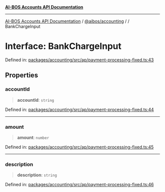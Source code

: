 [**AI-BOS Accounts API Documentation**](../../../README.md)

***

[AI-BOS Accounts API Documentation](../../../README.md) / [@aibos/accounting](../README.md) / [](../README.md) / BankChargeInput

# Interface: BankChargeInput

Defined in: [packages/accounting/src/ap/payment-processing-fixed.ts:43](https://github.com/pohlai88/accounts/blob/48103fb36d28b2b9bfb33472b6de2f719773cde9/packages/accounting/src/ap/payment-processing-fixed.ts#L43)

## Properties

### accountId

> **accountId**: `string`

Defined in: [packages/accounting/src/ap/payment-processing-fixed.ts:44](https://github.com/pohlai88/accounts/blob/48103fb36d28b2b9bfb33472b6de2f719773cde9/packages/accounting/src/ap/payment-processing-fixed.ts#L44)

***

### amount

> **amount**: `number`

Defined in: [packages/accounting/src/ap/payment-processing-fixed.ts:45](https://github.com/pohlai88/accounts/blob/48103fb36d28b2b9bfb33472b6de2f719773cde9/packages/accounting/src/ap/payment-processing-fixed.ts#L45)

***

### description

> **description**: `string`

Defined in: [packages/accounting/src/ap/payment-processing-fixed.ts:46](https://github.com/pohlai88/accounts/blob/48103fb36d28b2b9bfb33472b6de2f719773cde9/packages/accounting/src/ap/payment-processing-fixed.ts#L46)
